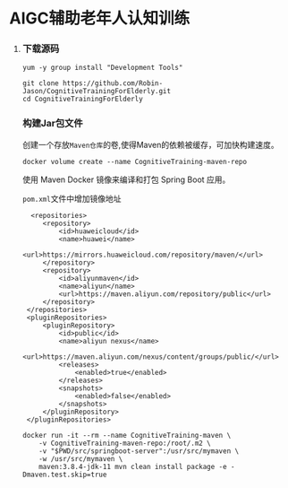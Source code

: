 # AIGC辅助老年人认知训练

1. ### 下载源码

   

   ```
   yum -y group install "Development Tools"
   ```

   

   ```
   git clone https://github.com/Robin-Jason/CognitiveTrainingForElderly.git
   cd CognitiveTrainingForElderly
   ```

   

   ### **构建Jar包文件**

   

   创建一个存放`Maven仓库`的卷,使得Maven的依赖被缓存，可加快构建速度。

   ```
   docker volume create --name CognitiveTraining-maven-repo
   ```

   

   使用 Maven Docker 镜像来编译和打包 Spring Boot 应用。

   `pom.xml`文件中增加镜像地址

   ```
     <repositories>
   		<repository>
   			<id>huaweicloud</id>
   			<name>huawei</name>
   			<url>https://mirrors.huaweicloud.com/repository/maven/</url>
   		</repository>
   		<repository>
   			<id>aliyunmaven</id>
   			<name>aliyun</name>
   			<url>https://maven.aliyun.com/repository/public</url>
   		</repository>
   	</repositories>
   	<pluginRepositories>
   		<pluginRepository>
   			<id>public</id>
   			<name>aliyun nexus</name>
   			<url>https://maven.aliyun.com/nexus/content/groups/public/</url>
   			<releases>
   				<enabled>true</enabled>
   			</releases>
   			<snapshots>
   				<enabled>false</enabled>
   			</snapshots>
   		</pluginRepository>
   	</pluginRepositories>
   ```

   

   ```
   docker run -it --rm --name CognitiveTraining-maven \
       -v CognitiveTraining-maven-repo:/root/.m2 \
       -v "$PWD/src/springboot-server":/usr/src/mymaven \
       -w /usr/src/mymaven \
       maven:3.8.4-jdk-11 mvn clean install package -e -Dmaven.test.skip=true
   ```

